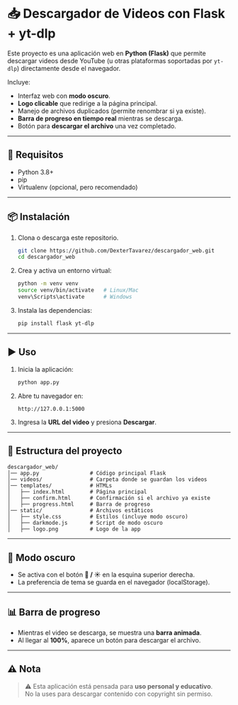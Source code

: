 # 📥 Descargador de Videos con Flask + yt-dlp

Este proyecto es una aplicación web en **Python (Flask)** que permite descargar videos desde YouTube (u otras plataformas soportadas por `yt-dlp`) directamente desde el navegador.  

Incluye:  
- Interfaz web con **modo oscuro**.  
- **Logo clicable** que redirige a la página principal.  
- Manejo de archivos duplicados (permite renombrar si ya existe).  
- **Barra de progreso en tiempo real** mientras se descarga.  
- Botón para **descargar el archivo** una vez completado.

---

## 🚀 Requisitos

- Python 3.8+
- pip
- Virtualenv (opcional, pero recomendado)

---

## 📦 Instalación

1. Clona o descarga este repositorio.  
   ```bash
   git clone https://github.com/DexterTavarez/descargador_web.git
   cd descargador_web
   ```

2. Crea y activa un entorno virtual:  
   ```bash
   python -m venv venv
   source venv/bin/activate   # Linux/Mac
   venv\Scripts\activate      # Windows
   ```

3. Instala las dependencias:  
   ```bash
   pip install flask yt-dlp
   ```

---

## ▶️ Uso

1. Inicia la aplicación:  
   ```bash
   python app.py
   ```

2. Abre tu navegador en:  
   ```
   http://127.0.0.1:5000
   ```

3. Ingresa la **URL del video** y presiona **Descargar**.  

---

## 📂 Estructura del proyecto

```
descargador_web/
│── app.py                # Código principal Flask
│── videos/               # Carpeta donde se guardan los videos
│── templates/            # HTMLs
│   ├── index.html        # Página principal
│   ├── confirm.html      # Confirmación si el archivo ya existe
│   ├── progress.html     # Barra de progreso
│── static/               # Archivos estáticos
│   ├── style.css         # Estilos (incluye modo oscuro)
│   ├── darkmode.js       # Script de modo oscuro
│   ├── logo.png          # Logo de la app
```

---

## 🌙 Modo oscuro

- Se activa con el botón **🌙 / ☀️** en la esquina superior derecha.  
- La preferencia de tema se guarda en el navegador (localStorage).  

---

## 📊 Barra de progreso

- Mientras el video se descarga, se muestra una **barra animada**.  
- Al llegar al **100%**, aparece un botón para descargar el archivo.  

---

## ⚠️ Nota

> ⚠️ Esta aplicación está pensada para **uso personal y educativo**.  
> No la uses para descargar contenido con copyright sin permiso.  
